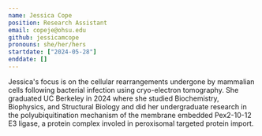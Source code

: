 ```yaml
---
name: Jessica Cope
position: Research Assistant
email: copeje@ohsu.edu
github: jessicamcope
pronouns: she/her/hers
startdate: ["2024-05-28"]
enddate: []
---
```

Jessica's focus is on the cellular rearrangements undergone by mammalian cells following bacterial infection using cryo-electron tomography. She graduated UC Berkeley in 2024 where she studied Biochemistry, Biophysics, and Structural Biology and did her undergraduate research in the polyubiquitination mechanism of the membrane embedded Pex2-10-12 E3 ligase, a protein complex involed in peroxisomal targeted protein import.
